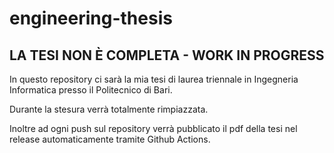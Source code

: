 # engineering-thesis

## LA TESI NON È COMPLETA - WORK IN PROGRESS

In questo repository ci sarà la mia tesi di laurea triennale in Ingegneria Informatica presso il Politecnico di Bari.

Durante la stesura verrà totalmente rimpiazzata.

Inoltre ad ogni push sul repository verrà pubblicato il pdf della tesi nel release automaticamente tramite Github Actions.
